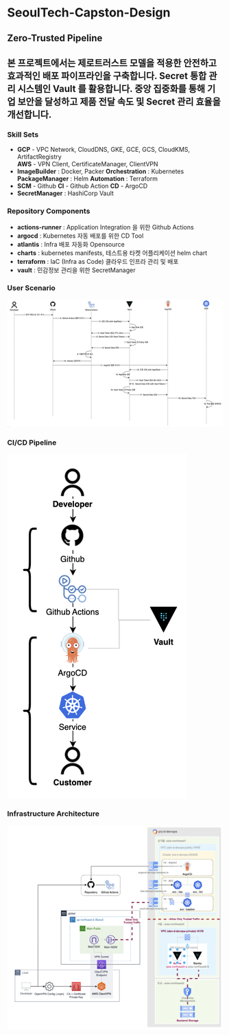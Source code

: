 SeoulTech-Capston-Design
====
## Zero-Trusted Pipeline

본 프로젝트에서는 제로트러스트 모델을 적용한 안전하고 효과적인 배포 파이프라인을 구축합니다.
Secret 통합 관리 시스템인 Vault 를 활용합니다.
중앙 집중화를 통해 기업 보안을 달성하고 제품 전달 속도 및 Secret 관리 효율을 개선합니다.
--
### Skill Sets
- **GCP** - VPC Network, CloudDNS, GKE, GCE, GCS, CloudKMS, ArtifactRegistry <br>
  **AWS** - VPN Client, CertificateManager, ClientVPN
- **ImageBuilder** : Docker, Packer
  **Orchestration** : Kubernetes
  **PackageManager** : Helm
  **Automation** : Terraform
- **SCM** - Github
  **CI** - Github Action
  **CD** - ArgoCD
- **SecretManager** : HashiCorp Vault

### Repository Components
- **actions-runner** : Application Integration 을 위한 Github Actions
- **argocd** : Kubernetes 자동 배포를 위한 CD Tool
- **atlantis** : Infra 배포 자동화 Opensource
- **charts** : kubernetes manifests, 테스트용 타켓 어플리케이션 helm chart
- **terraform** : IaC (Infra as Code) 클라우드 인프라 관리 및 배포
- **vault** : 민감정보 관리을 위한 SecretManager

### User Scenario
![scenario.png](image/scenario.png)

### CI/CD Pipeline
![cicd.png](image/cicd.png)

### Infrastructure Architecture
![infra.png](image/infra.png)